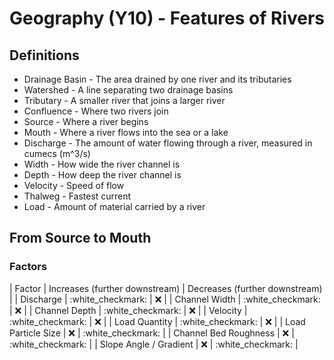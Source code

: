 # Geography (Y10) - Features of Rivers
## Definitions
* Drainage Basin - The area drained by one river and its tributaries
* Watershed - A line separating two drainage basins
* Tributary - A smaller river that joins a larger river
* Confluence - Where two rivers join
* Source - Where a river begins
* Mouth - Where a river flows into the sea or a lake
* Discharge - The amount of water flowing through a river, measured in cumecs (m^3/s)
* Width - How wide the river channel is
* Depth - How deep the river channel is
* Velocity - Speed of flow
* Thalweg - Fastest current
* Load - Amount of material carried by a river

## From Source to Mouth
### Factors
| Factor | Increases (further downstream) | Decreases (further downstream) |
| Discharge | :white_checkmark: | :x: |
| Channel Width | :white_checkmark: | :x: |
| Channel Depth | :white_checkmark: | :x: |
| Velocity | :white_checkmark: | :x: |
| Load Quantity | :white_checkmark: | :x: |
| Load Particle Size | :x: | :white_checkmark: |
| Channel Bed Roughness | :x: | :white_checkmark: |
| Slope Angle / Gradient | :x: | :white_checkmark: |
